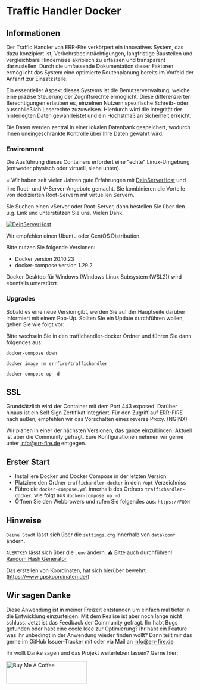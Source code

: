 # Traffic Handler Docker

## Informationen
Der Traffic Handler von ERR-Fire verkörpert ein innovatives System, das dazu konzipiert ist, Verkehrsbeeinträchtigungen, langfristige Baustellen und vergleichbare Hindernisse akribisch zu erfassen und transparent darzustellen. Durch die umfassende Dokumentation dieser Faktoren ermöglicht das System eine optimierte Routenplanung bereits im Vorfeld der Anfahrt zur Einsatzstelle.

Ein essentieller Aspekt dieses Systems ist die Benutzerverwaltung, welche eine präzise Steuerung der Zugriffsrechte ermöglicht. Diese differenzierten Berechtigungen erlauben es, einzelnen Nutzern spezifische Schreib- oder ausschließlich Leserechte zuzuweisen. Hierdurch wird die Integrität der hinterlegten Daten gewährleistet und ein Höchstmaß an Sicherheit erreicht.


Die Daten werden zentral in einer lokalen Datenbank gespeichert, wodurch Ihnen uneingeschränkte Kontrolle über Ihre Daten gewährt wird.


### Environment

Die Ausführung dieses Containers erfordert eine "echte" Linux-Umgebung (entweder physisch oder virtuell, siehe unten).

:star: Wir haben seit vielen Jahren gute Erfahrungen mit  [DeinServerHost](https://deinserverhost.de/store/aff.php?aff=3919) und ihre Root- und V-Server-Angebote gemacht.
Sie kombinieren die Vorteile von dedizierten Root-Servern mit virtuellen Servern.

Sie Suchen einen vServer oder Root-Server, dann bestellen Sie über den u.g. Link und unterstützen Sie uns. Vielen Dank.

[![DeinServerHost](https://deinserverhost.de/tca/600x150_transparent.png)](https://deinserverhost.de/store/aff.php?aff=3919)

Wir empfehlen einen Ubuntu oder CentOS Distribution.

Bitte nutzen Sie folgende Versionen:

- Docker version 20.10.23
- docker-compose version 1.29.2


Docker Desktop für Windows (Windows Linux Subsystem (WSL2)) wird ebenfalls unterstützt.

### Upgrades

Sobald es eine neue Version gibt, werden Sie auf der Hauptseite darüber informiert mit einem Pop-Up.
Sollten Sie ein Update durchführen wollen, gehen Sie wie folgt vor:

Bitte wechseln Sie in den traffichandler-docker Ordner und führen Sie dann folgendes aus:

`docker-compose down`

`docker image rm errfire/traffichandler `

`docker-compose up -d`



## SSL

Grundsätzlich wird der Container mit dem Port 443 exposed. Darüber hinaus ist ein Self Sign Zertifikat integriert. 
Für den Zugriff auf ERR-FIRE nach außen, empfehlen wir das Vorschalten eines reverse Proxy. (NGINX)

Wir planen in einer der nächsten Versionen, das ganze einzubinden. Aktuell ist aber die Community gefragt.
Eure Konfigurationen nehmen wir gerne unter info@err-fire.de entgegen. 

## Erster Start
- Installiere Docker und Docker Compose in der letzten Version
- Platziere den Ordner `traffichandler-docker` in dein `/opt` Verzeichniss
- Führe die `docker-compose.yml` innerhalb des Ordners `traffichandler-docker`, wie folgt aus `docker-compose up -d`
- Öffnen Sie den Webbrowers und rufen Sie folgendes aus: `https://FQDN`


## Hinweise

`Deine Stadt` lässt sich über die `settings.cfg` innerhalb von `data\conf` ändern.

`ALERTKEY` lässt sich über die `.env` ändern. :warning:  Bitte auch durchführen! [Random Hash Generator](https://onlinehashtools.com/generate-random-md5-hash)

Das erstellen von Koordinaten, hat sich hierüber bewehrt (https://www.gpskoordinaten.de/)

## Wir sagen Danke

Diese Anwendung ist in meiner Freizeit entstanden um einfach mal tiefer in die Entwicklung einzusteigen.
Mit dem Realise ist aber noch lange nicht schluss. Jetzt ist das Feedback der Community gefragt. Ihr habt Bugs gefunden
oder habt eine coole Idee zur Optimierung? Ihr habt ein Feature was ihr unbedingt in der Anwendung wieder finden wollt? Dann
teilt mir das gerne im GitHub Issuer-Tracker mit oder via Mail an info@err-fire.de

Ihr wollt Danke sagen und das Projekt weiterleben lassen? Gerne hier:

<a href="https://www.buymeacoffee.com/errfiretraffichandler" target="_blank"><img src="https://cdn.buymeacoffee.com/buttons/v2/default-yellow.png" alt="Buy Me A Coffee" style="height: 60px !important;width: 217px !important;" ></a>
